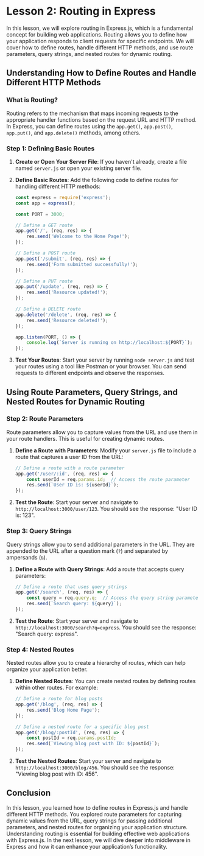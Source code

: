 # Lesson 2: Routing in Express

In this lesson, we will explore routing in Express.js, which is a fundamental concept for building web applications. Routing allows you to define how your application responds to client requests for specific endpoints. We will cover how to define routes, handle different HTTP methods, and use route parameters, query strings, and nested routes for dynamic routing.

## Understanding How to Define Routes and Handle Different HTTP Methods

### What is Routing?

Routing refers to the mechanism that maps incoming requests to the appropriate handler functions based on the request URL and HTTP method. In Express, you can define routes using the `app.get()`, `app.post()`, `app.put()`, and `app.delete()` methods, among others.

### Step 1: Defining Basic Routes

1. **Create or Open Your Server File**: If you haven't already, create a file named `server.js` or open your existing server file.

2. **Define Basic Routes**: Add the following code to define routes for handling different HTTP methods:

   ```javascript
   const express = require('express');
   const app = express();

   const PORT = 3000;

   // Define a GET route
   app.get('/', (req, res) => {
       res.send('Welcome to the Home Page!');
   });

   // Define a POST route
   app.post('/submit', (req, res) => {
       res.send('Form submitted successfully!');
   });

   // Define a PUT route
   app.put('/update', (req, res) => {
       res.send('Resource updated!');
   });

   // Define a DELETE route
   app.delete('/delete', (req, res) => {
       res.send('Resource deleted!');
   });

   app.listen(PORT, () => {
       console.log(`Server is running on http://localhost:${PORT}`);
   });
   ```

3. **Test Your Routes**: Start your server by running `node server.js` and test your routes using a tool like Postman or your browser. You can send requests to different endpoints and observe the responses.

## Using Route Parameters, Query Strings, and Nested Routes for Dynamic Routing

### Step 2: Route Parameters

Route parameters allow you to capture values from the URL and use them in your route handlers. This is useful for creating dynamic routes.

1. **Define a Route with Parameters**: Modify your `server.js` file to include a route that captures a user ID from the URL:

   ```javascript
   // Define a route with a route parameter
   app.get('/user/:id', (req, res) => {
       const userId = req.params.id;  // Access the route parameter
       res.send(`User ID is: ${userId}`);
   });
   ```

2. **Test the Route**: Start your server and navigate to `http://localhost:3000/user/123`. You should see the response: "User ID is: 123".

### Step 3: Query Strings

Query strings allow you to send additional parameters in the URL. They are appended to the URL after a question mark (`?`) and separated by ampersands (`&`).

1. **Define a Route with Query Strings**: Add a route that accepts query parameters:

   ```javascript
   // Define a route that uses query strings
   app.get('/search', (req, res) => {
       const query = req.query.q;  // Access the query string parameter
       res.send(`Search query: ${query}`);
   });
   ```

2. **Test the Route**: Start your server and navigate to `http://localhost:3000/search?q=express`. You should see the response: "Search query: express".

### Step 4: Nested Routes

Nested routes allow you to create a hierarchy of routes, which can help organize your application better.

1. **Define Nested Routes**: You can create nested routes by defining routes within other routes. For example:

   ```javascript
   // Define a route for blog posts
   app.get('/blog', (req, res) => {
       res.send('Blog Home Page');
   });

   // Define a nested route for a specific blog post
   app.get('/blog/:postId', (req, res) => {
       const postId = req.params.postId;
       res.send(`Viewing blog post with ID: ${postId}`);
   });
   ```

2. **Test the Nested Routes**: Start your server and navigate to `http://localhost:3000/blog/456`. You should see the response: "Viewing blog post with ID: 456".

## Conclusion

In this lesson, you learned how to define routes in Express.js and handle different HTTP methods. You explored route parameters for capturing dynamic values from the URL, query strings for passing additional parameters, and nested routes for organizing your application structure. Understanding routing is essential for building effective web applications with Express.js. In the next lesson, we will dive deeper into middleware in Express and how it can enhance your application’s functionality.